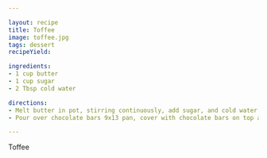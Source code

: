 ```yaml
---

layout: recipe
title: Toffee
image: toffee.jpg
tags: dessert
recipeYield:

ingredients:
- 1 cup butter
- 1 cup sugar
- 2 Tbsp cold water

directions:
- Melt butter in pot, stirring continuously, add sugar, and cold water. Cook over medium-high heat, stirring until it starts to burn.
- Pour over chocolate bars 9x13 pan, cover with chocolate bars on top and sprinkle with finely chopped nuts.

---
```


Toffee
